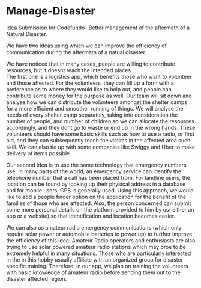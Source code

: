 # Manage-Disaster
Idea Submission for Codefundo- Better management of the aftermath of a Natural Disaster.

We have two ideas using which we can improve the efficiency of communication during the aftermath of a natual disaster.

We have noticed that in many cases, people are willing to contribute resources, but it doesnt reach the intended places.  
The first one is a logistics app, which benefits those who want to volunteer and those affected. For the volunteers, they can fill up a form with a preference as to where they would like to help out, and people can contribute some money for the purpose as well. Our team will sit down and analyse how we can distribute the volunteers amongst the shelter camps for a more efficient and smoother running of things. We will analyse the needs of every shelter camp separately, taking into consideration the number of people, and number of children so we can allocate the resources accordingly, and they dont go to waste or end up in the wrong hands. These volunteers should have some basic skills such as how to use a radio, or first aid, and they can subsequently teach the victims in the affected area such skill.
We can also tie up with some companies like Swiggy and Uber to make delivery of items possible.

Our second idea is to use the same technology that emergency numbers use. In many parts of the world, an emergency service can identify the telephone number that a call has been placed from. For landline users, the location can be found by looking up their physical address in a database and for mobile users, GPS is generally used.
Using this approach, we would like to add a people finder option on the application for the benefit of the families of those who are affected. Also, the person concerned can submit some more personal details on the platform provided to him by us( either an app or a website) so that identification and location becomes easier.

We can also us amateur radio emergency communications (which only require solar power or automobile batteries to power up) to further improve the efficiency of this idea.  Amateur Radio operators and enthusiasts are also trying to use solar powered amateur radio stations which may proe to be extremely helpful in many situations. Those who are particularly interested in the in this hobby usually affiliate with an organized group for disaster specific training. Therefore, in our app, we plan on training the volunteers with basic knowledge of amateur radio before sending them out to the disaster affected region.





